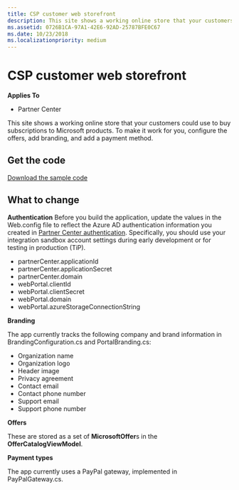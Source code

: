 ```yaml
---
title: CSP customer web storefront
description: This site shows a working online store that your customers could use to buy subscriptions to Microsoft products. To make it work for you, configure the offers, add branding, and add a payment method.
ms.assetid: 0726B1CA-97A1-42E6-92AD-25787BFE0C67
ms.date: 10/23/2018
ms.localizationpriority: medium
---
```


# CSP customer web storefront

**Applies To**

- Partner Center

This site shows a working online store that your customers could use to buy subscriptions to Microsoft products. To make it work for you, configure the offers, add branding, and add a payment method.

## <span id="Get_the_code"/><span id="get_the_code"/><span id="GET_THE_CODE"/>Get the code

[Download the sample code](https://github.com/Microsoft/Partner-Center-Storefront)

## <span id="What_to_change"/><span id="what_to_change"/><span id="WHAT_TO_CHANGE"/>What to change

**Authentication** Before you build the application, update the values in the Web.config file to reflect the Azure AD authentication information you created in [Partner Center authentication](partner-center-authentication.md). Specifically, you should use your integration sandbox account settings during early development or for testing in production (TiP).

- partnerCenter.applicationId
- partnerCenter.applicationSecret
- partnerCenter.domain
- webPortal.clientId
- webPortal.clientSecret
- webPortal.domain
- webPortal.azureStorageConnectionString

**Branding**

The app currently tracks the following company and brand information in BrandingConfiguration.cs and PortalBranding.cs:

- Organization name
- Organization logo
- Header image
- Privacy agreement
- Contact email
- Contact phone number
- Support email
- Support phone number

**Offers**

These are stored as a set of **MicrosoftOffer**s in the **OfferCatalogViewModel**.

**Payment types**

The app currently uses a PayPal gateway, implemented in PayPalGateway.cs.